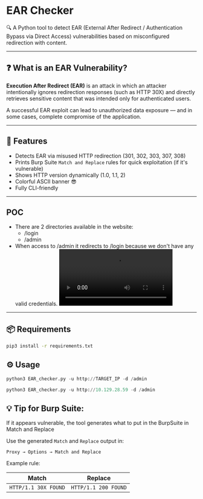 # EAR Checker

🔍 A Python tool to detect EAR (External After Redirect / Authentication Bypass via Direct Access) vulnerabilities based on misconfigured redirection with content.

---
## ❓ What is an EAR Vulnerability?

**Execution After Redirect (EAR)** is an attack in which an attacker intentionally ignores redirection responses (such as HTTP 30X) and directly retrieves sensitive content that was intended only for authenticated users.

A successful EAR exploit can lead to unauthorized data exposure — and in some cases, complete compromise of the application.

---

## 🚀 Features

- Detects EAR via misused HTTP redirection (301, 302, 303, 307, 308)
- Prints Burp Suite `Match and Replace` rules for quick exploitation (if it's vulnerable)
- Shows HTTP version dynamically (1.0, 1.1, 2)
- Colorful ASCII banner 😎
- Fully CLI-friendly
---
## POC
- There are 2 directories available in the website:
	- /login
	- /admin
- When access to /admin it redirects to /login because we don't have any valid credentials.
![2025-04-05](https://github.com/J4ckie0x17/EAR_checker/blob/c50f2803a8ef8c523ce83cabd7a8b745440f93d2/poc/EAR_POC.mp4)


---

## 📦 Requirements
```bash
pip3 install -r requirements.txt
```

## ⚙️ Usage
```python
python3 EAR_checker.py -u http://TARGET_IP -d /admin
```
```python
python3 EAR_checker.py -u http://10.129.28.59 -d /admin
```

## 💡 Tip for Burp Suite:

If it appears vulnerable, the tool generates what to put in the BurpSuite in Match and Replace

Use the generated `Match` and `Replace` output in:

`Proxy → Options → Match and Replace`

Example rule:

|Match|Replace|
|---|---|
|`HTTP/1.1 30X FOUND`|`HTTP/1.1 200 FOUND`|
